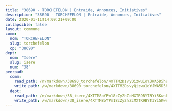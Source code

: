 ```yaml
---
title: "38690 - TORCHEFELON | Entraide, Annonces, Initiatives"
description: "38690 - TORCHEFELON | Entraide, Annonces, Initiatives"
date: 2020-01-11T14:09:21+09:00
collapsible: false
layout: commune
comm:
  nom: "TORCHEFELON"
  slug: torchefelon
  cp: "38690"
dept:
  nom: "Isère"
  slug: isere
  num: "38"
peerpad:
  comm:
    read_path: /r/markdown/38690_torchefelon/4XTTM2DsvyQizwu1oYJWA5D5h9gmJMk8BptLnfPwxNYpSNXc3
    write_path: /w/markdown/38690_torchefelon/4XTTM2DsvyQizwu1oYJWA5D5h9gmJMk8BptLnfPwxNYpSNXc3-K3TgUzuYfpFedb859nzSH7Noz7DPUhcootXocPAMBpWaEhgRuYg9BJQtTWKY8UaWvKxUu9xCPuM1BoP5d9hwfYsiqFrzHRTXXBUF8KJfLNGchJ6oE6gURkC1Rt7AkysssNNHZyQj
  dept:
    read_path: /r/markdown/38_isere/4XTTM8oYPm18cZy2hZcMXTR9BYT3Yi5KwnFvpXu1TXaRq7Q3V
    write_path: /w/markdown/38_isere/4XTTM8oYPm18cZy2hZcMXTR9BYT3Yi5KwnFvpXu1TXaRq7Q3V-K3TgUoSzs2JpJwfbzBvgU8N95mHo7JXz7NbEctNRM3EDb2iYHA4maKm3pRQwmboULLPnLFTEhRgTawPTWpmxTxKbTwDgAEzA9tUHjpudQTWdKWfdVSegAo77eCwhXTaVG7AyUZEs
---
```


